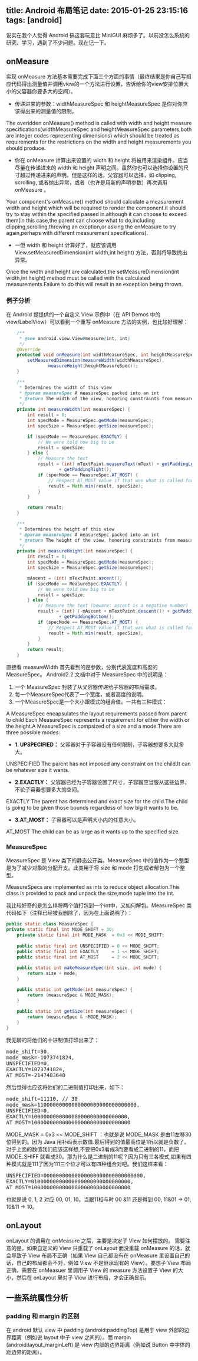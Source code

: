 title: Android 布局笔记
date: 2015-01-25 23:15:16
tags: [android]
---

说实在我个人觉得 Android 搞这套玩意比 MiniGUI 麻烦多了。以前没怎么系统的研究、学习，遇到了不少问题。现在记一下。

## onMeasure

实现 onMeasure 方法基本需要完成下面三个方面的事情（最终结果是你自己写相应代码得出测量值并调用view的一个方法进行设置，告诉给你的view安排位置大小的父容器你要多大的空间）。

* 传递进来的参数：widthMeasureSpec 和 heightMeasureSpec 是你对你应该得出来的测量值的限制。

The overidden onMeasure() method is called with width and height measure specifications(widthMeasureSpec and heightMeasureSpec parameters,both are integer codes representing dimensions) which should be treated as requirements for the restrictions on the width and height measurements you should produce.

* 你在 onMeasure 计算出来设置的 width 和 height 将被用来渲染组件。应当尽量在传递进来的 width 和 height 声明之间。虽然你也可以选择你设置的尺寸超过传递进来的声明。但是这样的话，父容器可以选择，如 clipping, scrolling, 或者抛出异常，或者（也许是用新的声明参数）再次调用 onMeasure 。

Your component's onMeasure() method should calculate a measurement width and height which will be required to render the component.it should try to stay within the specified passed in.although it can choose to exceed them(in this case,the parent can choose what to do,including clipping,scrolling,throwing an excption,or asking the onMeasure to try again,perhaps with different measurement specifications).

* 一但 width 和 height 计算好了，就应该调用 View.setMeasuredDimension(int width,int height) 方法，否则将导致抛出异常。

Once the width and height are calculated,the setMeasureDimension(int width,int height) method must be called with the calculated measurements.Failure to do this will result in an exceptiion being thrown.

### 例子分析

在 Android 提提供的一个自定义 View 示例中（在 API Demos 中的 view/LabelView）可以看到一个重写 onMeasure 方法的实例，也比较好理解：

```java
    /**
     * @see android.view.View#measure(int, int)
     */
    @Override
    protected void onMeasure(int widthMeasureSpec, int heightMeasureSpec) {
        setMeasuredDimension(measureWidth(widthMeasureSpec),
                measureHeight(heightMeasureSpec));
    }

    /**
     * Determines the width of this view
     * @param measureSpec A measureSpec packed into an int
     * @return The width of the view, honoring constraints from measureSpec
     */
    private int measureWidth(int measureSpec) {
        int result = 0;
        int specMode = MeasureSpec.getMode(measureSpec);
        int specSize = MeasureSpec.getSize(measureSpec);

        if (specMode == MeasureSpec.EXACTLY) {
            // We were told how big to be
            result = specSize;
        } else {
            // Measure the text
            result = (int) mTextPaint.measureText(mText) + getPaddingLeft()
                    + getPaddingRight();
            if (specMode == MeasureSpec.AT_MOST) {
                // Respect AT_MOST value if that was what is called for by measureSpec
                result = Math.min(result, specSize);
            }
        }

        return result;
    }

    /**
     * Determines the height of this view
     * @param measureSpec A measureSpec packed into an int
     * @return The height of the view, honoring constraints from measureSpec
     */
    private int measureHeight(int measureSpec) {
        int result = 0;
        int specMode = MeasureSpec.getMode(measureSpec);
        int specSize = MeasureSpec.getSize(measureSpec);

        mAscent = (int) mTextPaint.ascent();
        if (specMode == MeasureSpec.EXACTLY) {
            // We were told how big to be
            result = specSize;
        } else {
            // Measure the text (beware: ascent is a negative number)
            result = (int) (-mAscent + mTextPaint.descent()) + getPaddingTop()
                    + getPaddingBottom();
            if (specMode == MeasureSpec.AT_MOST) {
                // Respect AT_MOST value if that was what is called for by measureSpec
                result = Math.min(result, specSize);
            }
        }
        return result;
    }
```

直接看 measureWidth 首先看到的是参数，分别代表宽度和高度的 MeasureSpec。 Android2.2 文档中对于 MeasureSpec 中的说明是：

1. 一个 MeasureSpec 封装了从父容器传递给子容器的布局需求。
2. 每一个MeasureSpec代表了一个宽度，或者高度的说明。
3. 一个MeasureSpec是一个大小跟模式的组合值。一共有三种模式：

A MeasureSpec encapsulates the layout requirements passed from parent to child Each MeasureSpec represents a requirement for either the width or the height.A MeasureSpec is compsized of a size and a mode.There are three possible modes:

* **1. UPSPECIFIED：**
父容器对于子容器没有任何限制，子容器想要多大就多大。

UNSPECIFIED The parent has not imposed any constraint on the child.It can be whatever size it wants.

* **2.EXACTLY：**
父容器已经为子容器设置了尺寸，子容器应当服从这些边界，不论子容器想要多大的空间。

EXACTLY The parent has determined and exact size for the child.The child is going to be given those bounds regardless of how big it wants to be.

* **3.AT_MOST：**
子容器可以是声明大小内的任意大小。

AT_MOST The child can be as large as it wants up to the specified size.

### MeasureSpec
MeasureSpec 是 View 类下的静态公开类。MeasureSpec 中的值作为一个整型是为了减少对象的分配开支。此类用于将 size 和 mode 打包或者解包为一个整型。

MeasureSpecs are implemented as ints to reduce object allocation.This class is provided to pack and unpack the size,mode tuple into the int.

我比较好奇的是怎么样将两个值打包到一个int中，又如何解包。MeasureSpec 类代码如下（注释已经被我删除了，因为在上面说明了）：

```java
public static class MeasureSpec {
private static final int MODE_SHIFT = 30;
    private static final int MODE_MASK  = 0x3 << MODE_SHIFT;
    	 
    public static final int UNSPECIFIED = 0 << MODE_SHIFT;
    public static final int EXACTLY     = 1 << MODE_SHIFT;
    public static final int AT_MOST     = 2 << MODE_SHIFT;
     
    public static int makeMeasureSpec(int size, int mode) {
        return size + mode;
    }

    public static int getMode(int measureSpec) {
        return (measureSpec & MODE_MASK);
    }
    
    public static int getSize(int measureSpec) {
        return (measureSpec & ~MODE_MASK);
    }
}
```

我无聊的将他们的十进制值打印出来了：

<pre>
mode_shift=30, 
mode_mask=-1073741824, 
UNSPECIFIED=0, 
EXACTLY=1073741824, 
AT_MOST=-2147483648
</pre>

然后觉得也应该将他们的二进制值打印出来，如下：

<pre>
mode_shift=11110, // 30
mode_mask=11000000000000000000000000000000,
UNSPECIFIED=0, 
EXACTLY=1000000000000000000000000000000, 
AT_MOST=10000000000000000000000000000000
</pre>

MODE_MASK  = 0x3 << MODE_SHIFT ：也就是说 MODE_MASK 是由11左移30位得到的。因为 Java 用补码表示数值.最后得到的值最高位是1所以就是负数了。对于上面的数值我们应该这样想,不要把0x3看成3而要看成二进制的11，而把 MODE_SHIFF 就看成30。那为什么是二进制的11呢？因为只有三各模式,如果有四种模式就是111了因为111三个位才可以有四种组合对吧。我们这样来看：

<pre>
UNSPECIFIED=00000000000000000000000000000000, 
EXACTLY=01000000000000000000000000000000, 
AT_MOST=10000000000000000000000000000000
</pre>

也就是说 0, 1, 2 对应 00, 01, 10。当跟11相与时 00 &11 还是得到 00, 11&01 -> 01, 10&11 -> 10。

## onLayout
onLayout 的调用在 onMeasure 之后，主要是决定子 View 如何摆放的。 需要注意的是，如果自定义的 View 只重载了 onLayout 而没重载 onMeasure 的话，就会导致子 View 布局不正确（如果 View 自己都没有在 onMeasure 里设置自己的话，自己的布局都会不对，例如 View 不是继承现有的 View）。要想子 View 布局正确，需要在 onMeasuer 里调用子 View 的 measure 方法设置子 View 的大小，然后在 onLayout 里对子 View 进行布局，才会正确显示。 

## 一些系统属性分析

### padding 和 margin 的区别
在 android 默认 view 中 padding (android:paddingTop) 是用于 view 外部的边界距离（例如说 layout 中子 view 之间的）。而 margin (android:layout_marginLeft) 是 view 内部的边界距离（例如说 Button 中字体的距边界的距离）。




